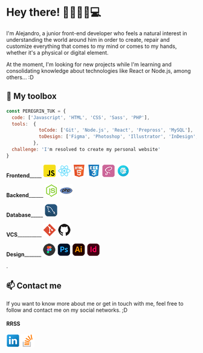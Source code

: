# Hey there! 👋🏼🧔🏼💻
I'm Alejandro, a junior front-end developer who feels a natural interest in understanding the world around him in order to create, repair and customize everything that comes to my mind or comes to my hands, whether it's a physical or digital element.

At the moment, I'm looking for new projects while I'm learning and consolidating knowledge about technologies like React or Node.js, among others... :D

## 🧰 My toolbox
```js
const PEREGRIN_TUK = {
  code: ['Javascript', 'HTML', 'CSS', 'Sass', 'PHP'],
  tools:  {
            toCode: ['Git', 'Node.js', 'React', 'Prepross', 'MySQL'],
            toDesign: ['Figma', 'Photoshop', 'Illustrator', 'InDesign', 'WordPress']
          },
  challenge: 'I'm resolved to create my personal website'
}
```
<!--_____________ -->
<strong>Frontend</strong>_____ 
[![JavaScript](img/tch-JS-XS.png)](https://developer.mozilla.org/es/docs/Web/JavaScript)
[![React](img/tch-React-XS.png)](https://es.reactjs.org/docs/getting-started.html)
[![HTML](img/tch-HTML-XS.png)](https://developer.mozilla.org/es/docs/Web/HTML)
[![CSS](img/tch-CSS-XS.png)](https://developer.mozilla.org/es/docs/Web/CSS)
[![Sass](img/tch-Sass-XS.png)](https://sass-lang.com/documentation/)
[![Prepros](img/tch-Prepros-XS.png)](https://prepros.io/help/getting-started)

<strong>Backend</strong>______ 
[![Node](img/tch-Node-XS.png)](https://nodejs.org/es/docs/)
[![PHP](img/tch-PHP-XS.png)](https://www.php.net/manual/es/getting-started.php)

<strong>Database</strong>_____ 
[![MySQL](img/tch-MySQL-XS.png)](https://dev.mysql.com/doc/)

<strong>VCS</strong>__________ 
[![Git](img/tch-Git-XS.png)](https://git-scm.com/doc)
[![GitHub](img/rrss-GitHub-XS.png)](https://github.com/about)

<strong>Design</strong>_______ 
[![Figma](img/dsgn-Figma-XS.png)](https://www.figma.com/about/)
[![Photoshop](img/dsgn-Photoshop-XS.png)](https://helpx.adobe.com/es/support/photoshop.html)
[![Illustrator](img/dsgn-Illustrator-XS.png)](https://helpx.adobe.com/es/support/illustrator.html)
[![Indesign](img/dsgn-Indesign-XS.png)](https://helpx.adobe.com/es/support/indesign.html)

.

<!--

## 👨🏻‍💻 Projects

- 🌐 Projecto 1 - Breve descripción.
- 🌐 Projecto 2 - Breve descripción.
- 👾 Projecto 3 - Breve descripción.
- 🤖 Projecto 4 - Breve descripción.
- ...

-->

## 📫 Contact me
If you want to know more about me or get in touch with me, feel free to follow and contact me on my social networks. ;D

#### RRSS
[![LinkedIn](img/rrss-LinkedIn-XS.png)](https://www.linkedin.com/in/peregrintuk/)
[![Stack Overflow](img/rrss-StackOverflow-XS.png)](https://stackoverflow.com/users/17573223/peregrintuk)
<!--
[![Microsoft Docs](img/rrss-MicrosoftDocs-XS.png)](https://docs.microsoft.com/es-es/users/peregintuk/)
-->


